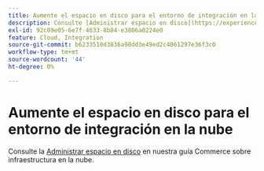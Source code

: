 ```yaml
---
title: Aumente el espacio en disco para el entorno de integración en la nube
description: Consulte [Administrar espacio en disco](https://experienceleague.adobe.com/en/docs/commerce-cloud-service/user-guide/develop/storage/manage-disk-space) en nuestra guía de Commerce en infraestructura de nube.
exl-id: 92c09e05-6e7f-4633-8b84-e3806a0224e0
feature: Cloud, Integration
source-git-commit: b6233510d3836a98dd3e49ed2c4061297e36f3c0
workflow-type: tm+mt
source-wordcount: '44'
ht-degree: 0%

---
```


# Aumente el espacio en disco para el entorno de integración en la nube

Consulte la [Administrar espacio en disco](https://experienceleague.adobe.com/en/docs/commerce-cloud-service/user-guide/develop/storage/manage-disk-space) en nuestra guía Commerce sobre infraestructura en la nube.
